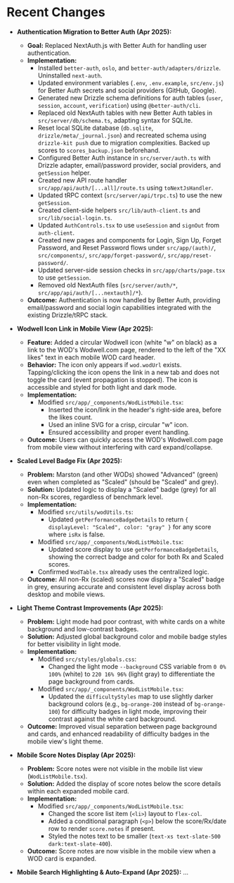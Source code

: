 # Recent Changes

- **Authentication Migration to Better Auth (Apr 2025):**

  - **Goal:** Replaced NextAuth.js with Better Auth for handling user authentication.
  - **Implementation:**
    - Installed `better-auth`, `oslo`, and `better-auth/adapters/drizzle`. Uninstalled `next-auth`.
    - Updated environment variables (`.env`, `.env.example`, `src/env.js`) for Better Auth secrets and social providers (GitHub, Google).
    - Generated new Drizzle schema definitions for auth tables (`user`, `session`, `account`, `verification`) using `@better-auth/cli`.
    - Replaced old NextAuth tables with new Better Auth tables in `src/server/db/schema.ts`, adapting syntax for SQLite.
    - Reset local SQLite database (`db.sqlite`, `drizzle/meta/_journal.json`) and recreated schema using `drizzle-kit push` due to migration complexities. Backed up scores to `scores_backup.json` beforehand.
    - Configured Better Auth instance in `src/server/auth.ts` with Drizzle adapter, email/password provider, social providers, and `getSession` helper.
    - Created new API route handler `src/app/api/auth/[...all]/route.ts` using `toNextJsHandler`.
    - Updated tRPC context (`src/server/api/trpc.ts`) to use the new `getSession`.
    - Created client-side helpers `src/lib/auth-client.ts` and `src/lib/social-login.ts`.
    - Updated `AuthControls.tsx` to use `useSession` and `signOut` from `auth-client`.
    - Created new pages and components for Login, Sign Up, Forget Password, and Reset Password flows under `src/app/(auth)/`, `src/components/`, `src/app/forget-password/`, `src/app/reset-password/`.
    - Updated server-side session checks in `src/app/charts/page.tsx` to use `getSession`.
    - Removed old NextAuth files (`src/server/auth/*`, `src/app/api/auth/[...nextauth]/*`).
  - **Outcome:** Authentication is now handled by Better Auth, providing email/password and social login capabilities integrated with the existing Drizzle/tRPC stack.

- **Wodwell Icon Link in Mobile View (Apr 2025):**

  - **Feature:** Added a circular Wodwell icon (white "w" on black) as a link to the WOD's Wodwell.com page, rendered to the left of the "XX likes" text in each mobile WOD card header.
  - **Behavior:** The icon only appears if `wod.wodUrl` exists. Tapping/clicking the icon opens the link in a new tab and does not toggle the card (event propagation is stopped). The icon is accessible and styled for both light and dark mode.
  - **Implementation:**
    - Modified `src/app/_components/WodListMobile.tsx`:
      - Inserted the icon/link in the header's right-side area, before the likes count.
      - Used an inline SVG for a crisp, circular "w" icon.
      - Ensured accessibility and proper event handling.
  - **Outcome:** Users can quickly access the WOD's Wodwell.com page from mobile view without interfering with card expand/collapse.

- **Scaled Level Badge Fix (Apr 2025):**

  - **Problem:** Marston (and other WODs) showed "Advanced" (green) even when completed as "Scaled" (should be "Scaled" and grey).
  - **Solution:** Updated logic to display a "Scaled" badge (grey) for all non-Rx scores, regardless of benchmark level.
  - **Implementation:**
    - Modified `src/utils/wodUtils.ts`:
      - Updated `getPerformanceBadgeDetails` to return `{ displayLevel: "Scaled", color: "gray" }` for any score where `isRx` is false.
    - Modified `src/app/_components/WodListMobile.tsx`:
      - Updated score display to use `getPerformanceBadgeDetails`, showing the correct badge and color for both Rx and Scaled scores.
    - Confirmed `WodTable.tsx` already uses the centralized logic.
  - **Outcome:** All non-Rx (scaled) scores now display a "Scaled" badge in grey, ensuring accurate and consistent level display across both desktop and mobile views.

- **Light Theme Contrast Improvements (Apr 2025):**

  - **Problem:** Light mode had poor contrast, with white cards on a white background and low-contrast badges.
  - **Solution:** Adjusted global background color and mobile badge styles for better visibility in light mode.
  - **Implementation:**
    - Modified `src/styles/globals.css`:
      - Changed the light mode `--background` CSS variable from `0 0% 100%` (white) to `220 16% 96%` (light gray) to differentiate the page background from cards.
    - Modified `src/app/_components/WodListMobile.tsx`:
      - Updated the `difficultyStyles` map to use slightly darker background colors (e.g., `bg-orange-200` instead of `bg-orange-100`) for difficulty badges in light mode, improving their contrast against the white card background.
  - **Outcome:** Improved visual separation between page background and cards, and enhanced readability of difficulty badges in the mobile view's light theme.

- **Mobile Score Notes Display (Apr 2025):**

  - **Problem:** Score notes were not visible in the mobile list view (`WodListMobile.tsx`).
  - **Solution:** Added the display of score notes below the score details within each expanded mobile card.
  - **Implementation:**
    - Modified `src/app/_components/WodListMobile.tsx`:
      - Changed the score list item (`<li>`) layout to `flex-col`.
      - Added a conditional paragraph (`<p>`) below the score/Rx/date row to render `score.notes` if present.
      - Styled the notes text to be smaller (`text-xs text-slate-500 dark:text-slate-400`).
  - **Outcome:** Score notes are now visible in the mobile view when a WOD card is expanded.

- **Mobile Search Highlighting & Auto-Expand (Apr 2025):**
  ...
